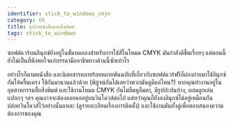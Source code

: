 ```yaml
---
identifier: stick_to_windows_cmjn
category: th
title: ธุรกิจหนังสือและสิ่งพิมพ์
tags: stick_to_windows
---
```


ซอฟต์แวร์บนลินุกซ์ยังอยู่ในขั้นทดลองสำหรับการใช้สีในโหมด CMYK มันกำลังดีขึ้นเรื่อยๆ แต่ตอนนี้ยังไม่เป็นที่พึงพอใจแก่บรรดามืออาชิพทางด้านนี้ซักเท่าไร

อย่างไรก็ตามหนังสือ และนิตยสารหลายร้อยหลายพันฉบับที่เกี่ยวกับซอฟต์แวร์ฟรีก็ผ่องถ่ายมาใช้ลินุกซ์กันให้ครื้นเครง ใช้กันมานานแล้วด้วย (พิสูจน์กันได้เลยว่าพวกมันดูดีแค่ไหน?) หากคุณทำงานอยู่ในอุตสาหกรรมสื่อสิ่งพิมพ์ และใช้งานโหมด CMYK กันไม่ลืมหูลืมตา, มีรูปปะปนบ้าง, ผสมลูกเล่นแปลกๆ ฯลฯ คุณอาจจะต้องลอยคออยู่บนวินโดวส์ต่อไป แต่ทว่าคุณก็ยังลงลินุกซ์ได้อยู่เหมือนกัน ปล่อยวินโดวส์ไว้อย่างนั้นแหละ (ดูรายละเอียดเรื่องการติดตั้ง) และใช้งานมันทั้งคู่เพื่อตอบสนองความต้องการของคุณ

